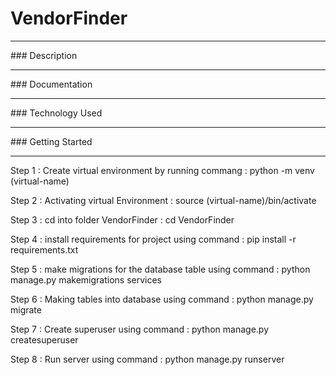# VendorFinder
<hr>
### Description
<hr>
### Documentation
<hr>
### Technology Used
<hr>
### Getting Started
<hr>

Step 1 : Create virtual environment by running commang :  python -m venv (virtual-name)
  
Step 2 : Activating virtual Environment :  source (virtual-name)/bin/activate
  
Step 3 : cd into folder VendorFinder :  cd VendorFinder

Step 4 : install requirements for project using command :  pip install -r requirements.txt

Step 5 : make migrations for the database table using command :  python manage.py makemigrations services

Step 6 : Making tables into database using command :  python manage.py migrate

Step 7 : Create superuser using command :  python manage.py createsuperuser

Step 8 : Run server using command : python manage.py runserver
